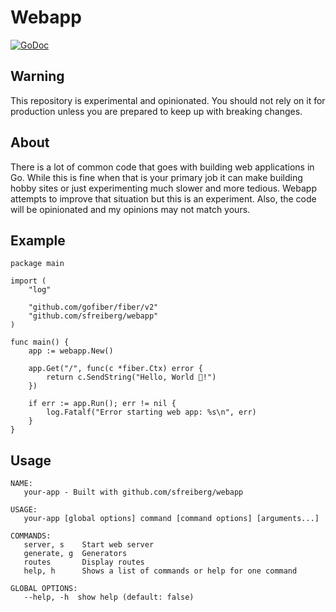 # Webapp

[![GoDoc](https://godoc.org/github.com/sfreiberg/webapp?status.png)](https://godoc.org/github.com/sfreiberg/webapp)

## Warning

This repository is experimental and opinionated. You should not rely on it for
production unless you are prepared to keep up with breaking changes.

## About

There is a lot of common code that goes with building web applications in Go.
While this is fine when that is your primary job it can make building hobby
sites or just experimenting much slower and more tedious. Webapp attempts to
improve that situation but this is an experiment. Also, the code will be
opinionated and my opinions may not match yours.

## Example

```
package main

import (
	"log"

	"github.com/gofiber/fiber/v2"
	"github.com/sfreiberg/webapp"
)

func main() {
	app := webapp.New()

	app.Get("/", func(c *fiber.Ctx) error {
		return c.SendString("Hello, World 👋!")
	})

	if err := app.Run(); err != nil {
		log.Fatalf("Error starting web app: %s\n", err)
	}
}
```

## Usage

```
NAME:
   your-app - Built with github.com/sfreiberg/webapp

USAGE:
   your-app [global options] command [command options] [arguments...]

COMMANDS:
   server, s    Start web server
   generate, g  Generators
   routes       Display routes
   help, h      Shows a list of commands or help for one command

GLOBAL OPTIONS:
   --help, -h  show help (default: false)
```